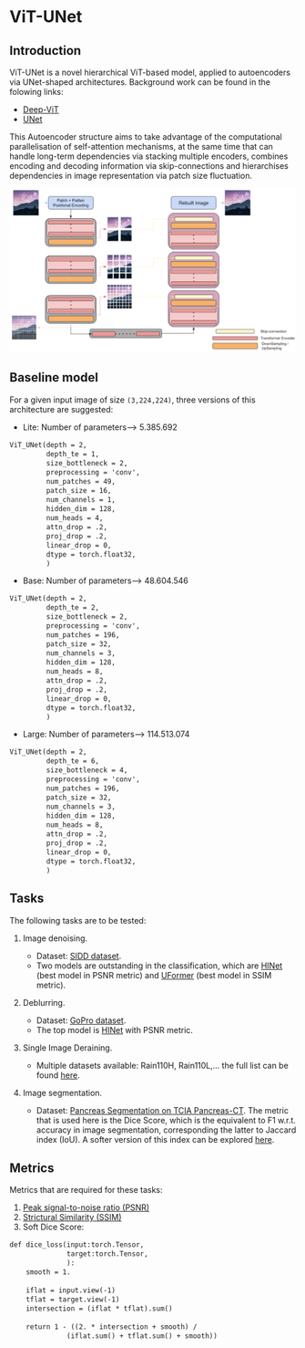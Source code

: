 # ViT-UNet

## Introduction
ViT-UNet is a novel hierarchical ViT-based model, applied to autoencoders via UNet-shaped architectures. Background work can be found in the folowing links:
* [Deep-ViT](https://arxiv.org/pdf/2103.11886.pdf)
* [UNet](https://arxiv.org/pdf/1505.04597.pdf)

This Autoencoder structure aims to take advantage of the computational parallelisation of self-attention mechanisms, at the same time that can handle long-term dependencies via stacking multiple encoders, combines encoding and decoding information via skip-connections and hierarchises dependencies in image representation via patch size fluctuation.

![Model architecture illustration](https://github.com/benayas1/vit-unet/blob/main/sample_images/architecture.PNG)


## Baseline model
For a given input image of size `(3,224,224)`, three versions of this architecture are suggested:

* Lite: Number of parameters--> 5.385.692
```
ViT_UNet(depth = 2,
         depth_te = 1,
         size_bottleneck = 2,
         preprocessing = 'conv',
         num_patches = 49,
         patch_size = 16,
         num_channels = 1,
         hidden_dim = 128,
         num_heads = 4,
         attn_drop = .2,
         proj_drop = .2,
         linear_drop = 0,
         dtype = torch.float32,
         )
```

* Base: Number of parameters--> 48.604.546
```
ViT_UNet(depth = 2,
         depth_te = 2,
         size_bottleneck = 2,
         preprocessing = 'conv',
         num_patches = 196,
         patch_size = 32,
         num_channels = 3,
         hidden_dim = 128,
         num_heads = 8,
         attn_drop = .2,
         proj_drop = .2,
         linear_drop = 0,
         dtype = torch.float32,
         )
```

* Large: Number of parameters--> 114.513.074
```
ViT_UNet(depth = 2,
         depth_te = 6,
         size_bottleneck = 4,
         preprocessing = 'conv',
         num_patches = 196,
         patch_size = 32,
         num_channels = 3,
         hidden_dim = 128,
         num_heads = 8,
         attn_drop = .2,
         proj_drop = .2,
         linear_drop = 0,
         dtype = torch.float32,
         )
```


## Tasks
The following tasks are to be tested:
1. Image denoising.
    * Dataset: [SIDD dataset](https://paperswithcode.com/sota/image-denoising-on-sidd).
    * Two models are outstanding in the classification, which are [HINet](https://paperswithcode.com/paper/hinet-half-instance-normalization-network-for) (best model in PSNR metric) and [UFormer](https://paperswithcode.com/paper/uformer-a-general-u-shaped-transformer-for) (best model in SSIM metric).
2. Deblurring.
    * Dataset: [GoPro dataset](https://paperswithcode.com/dataset/gopro).
    * The top model is [HINet](https://paperswithcode.com/paper/hinet-half-instance-normalization-network-for) with PSNR metric.
3. Single Image Deraining.
    * Multiple datasets available: Rain110H, Rain110L,... the full list can be found [here](https://paperswithcode.com/dataset/synthetic-rain-datasets).

4. Image segmentation.
    * Dataset: [Pancreas Segmentation on TCIA Pancreas-CT](https://paperswithcode.com/sota/pancreas-segmentation-on-tcia-pancreas-ct). The metric that is used here is the Dice Score, which is the equivalent to F1 w.r.t. accuracy in image segmentation, corresponding the latter to Jaccard index (IoU). A softer version of this index can be explored [here](https://arxiv.org/abs/1911.01685).

## Metrics
Metrics that are required for these tasks:
1. [Peak signal-to-noise ratio (PSNR)](https://pytorch.org/ignite/generated/ignite.metrics.PSNR.html)
2. [Strictural Similarity (SSIM)](https://pytorch.org/ignite/generated/ignite.metrics.SSIM.html)
3. Soft Dice Score: 
```
def dice_loss(input:torch.Tensor,
              target:torch.Tensor,
              ):
    smooth = 1.

    iflat = input.view(-1)
    tflat = target.view(-1)
    intersection = (iflat * tflat).sum()
    
    return 1 - ((2. * intersection + smooth) /
              (iflat.sum() + tflat.sum() + smooth))
```